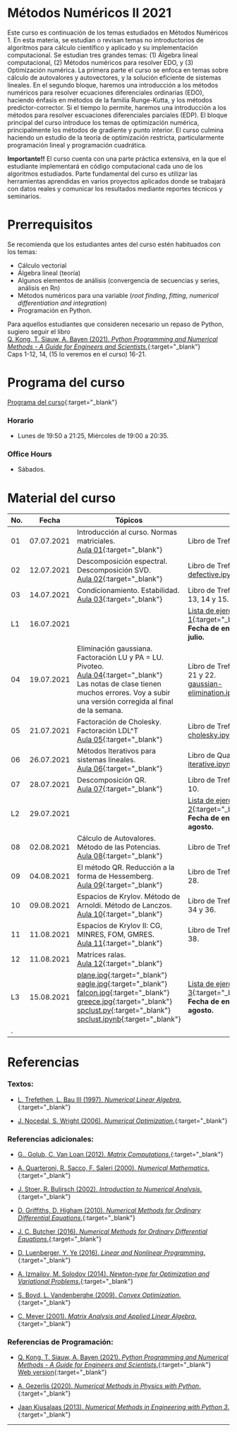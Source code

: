# Métodos Numéricos II 2021

Este curso es continuación de los temas estudiados en Métodos Numéricos 1. En esta materia, se estudian o revisan temas no introductorios de algoritmos para cálculo científico y aplicado y su implementación computacional. Se estudian tres grandes temas: (1) Álgebra lineal computacional, (2) Métodos numéricos para resolver EDO, y (3) Optimización numérica. La primera parte el curso se enfoca en temas sobre cálculo de autovalores y autovectores, y la solución eficiente de sistemas lineales. En el segundo bloque, haremos una introducción a los métodos numéricos para resolver ecuaciones diferenciales ordinarias (EDO), haciendo énfasis en métodos de la familia Runge-Kutta, y los métodos predictor-corrector. Si el tiempo lo permite, haremos una introducción a los métodos para resolver escuaciones diferenciales parciales (EDP). El bloque principal del curso introduce los temas de optimización numérica, principalmente los métodos de gradiente y punto interior. El curso culmina haciendo un estudio de la teoría de optimización restricta, particularmente programación lineal y programación cuadrática.

**Importante!!** El curso cuenta con una parte práctica extensiva, en la que el estudiante implementará en código computacional cada uno de los algoritmos estudiados. Parte fundamental del curso es utilizar las herramientas aprendidas en varios proyectos aplicados donde se trabajará con datos reales y comunicar los resultados mediante reportes técnicos y seminarios.


# Prerrequisitos

Se recomienda que los estudiantes antes del curso estén habituados con los temas:
* Cálculo vectorial
* Álgebra lineal (teoría)
* Algunos elementos de análisis (convergencia de secuencias y series, análisis en Rn)
* Métodos numéricos para una variable (*root finding*, *fitting*, *numerical differentiation and integration*)
* Programación en Python.

Para aquellos estudiantes que consideren necesario un repaso de Python, sugiero seguir el libro <br/>
[Q. Kong, T. Siauw, A. Bayen (2021). *Python Programming and Numerical Methods - A Guide for Engineers and Scientists*.](https://pythonnumericalmethods.berkeley.edu/notebooks/Index.html){:target="_blank"}
 <br/>
Caps 1-12, 14, (15 lo veremos en el curso) 16-21.

# Programa del curso
<div id='id-programa'/>

[Programa del curso](programa/Programa-opt2021.pdf){:target="_blank"}

### Horario
<div id='id-horario'/>

* Lunes de 19:50 a 21:25, Miércoles de 19:00 a 20:35.

### Office Hours
<div id='id-office'/>

* Sábados.


# Material del curso
<div id='id-material'/>

  **No.**  | **Fecha**    | **Tópicos**                                                                   | **Recursos**
  -------- | ------------ | ----------------------------------------------------------------------------- |  -------------------------------------
  01       | 07.07.2021   | Introducción al curso. Normas matriciales. <br/> [Aula 01](aulas/Aula01.pdf){:target="_blank"}  | Libro de Trefethen, Lecture 3.
  02       | 12.07.2021   | Descomposición espectral. Descomposición SVD. <br/> [Aula 02](aulas/Aula02.pdf){:target="_blank"}  | Libro de Trefethen, Lectures 4 y 5. <br/> [defective.ipynb](code/defective.ipynb){:target="_blank"}
  03       | 14.07.2021   |  Condicionamiento. Estabilidad. <br/> [Aula 03](aulas/Aula03.pdf){:target="_blank"}  | Libro de Trefethen, Lectures 12, 13, 14 y 15. 
  L1       | 16.07.2021   |                                                                               | [Lista de ejercicios 1](listas/Lista01.pdf){:target="_blank"} <br/> **Fecha de entrega: sábado 24 de julio.** 
  04       | 19.07.2021   | Eliminación gaussiana. Factoración LU y PA = LU. Pivoteo. <br/> [Aula 04](aulas/Aula04.pdf){:target="_blank"} <br/> Las notas de clase tienen muchos errores. Voy a subir una versión corregida al final de la semana. | Libro de Trefethen, Lectures 20, 21 y 22. <br/> [gaussian-elimination.ipynb](code/gaussian-elimination.ipynb){:target="_blank"}
  05       | 21.07.2021   | Factoración de Cholesky. Factoración LDL^T <br/> [Aula 05](aulas/Aula05.pdf){:target="_blank"} | Libro de Trefethen, Lecture 23. <br/> [cholesky.ipynb](code/cholesky.ipynb){:target="_blank"}
  06       | 26.07.2021   | Métodos Iterativos para sistemas lineales. <br/> [Aula 06](aulas/Aula06.pdf){:target="_blank"} | Libro de Quarteroni *et al.*, Cap. 4. <br/> [iterative.ipynb](code/iterative.ipynb){:target="_blank"}
  07       | 28.07.2021   | Descomposición QR. <br/> [Aula 07](aulas/Aula07.pdf){:target="_blank"}        | Libro de Trefethen, Lectures 6-8 y 10.
  L2       | 29.07.2021   |                                                                               | [Lista de ejercicios 2](listas/Lista02.pdf){:target="_blank"} <br/> **Fecha de entrega: domingo 08 de agosto.** 
  08       | 02.08.2021   | Cálculo de Autovalores. Método de las Potencias. <br/> [Aula 08](aulas/Aula08.pdf){:target="_blank"} | Libro de Trefethen, Lecture 27.
  09       | 04.08.2021   | El método QR. Reducción a la forma de Hessemberg. <br/> [Aula 09](aulas/Aula09.pdf){:target="_blank"} | Libro de Trefethen, Lectures 26 y 28.
  10       | 09.08.2021   | Espacios de Krylov. Método de Arnoldi. Método de Lanczos. <br/> [Aula 10](aulas/Aula10.pdf){:target="_blank"} | Libro de Trefethen, Lectures 33, 34 y 36.
  11       | 11.08.2021   | Espacios de Krylov II: CG, MINRES, FOM, GMRES. <br/> [Aula 11](aulas/Aula11.pdf){:target="_blank"} | Libro de Trefethen, Lectures 35 y 38.
  12       | 11.08.2021   | Matrices ralas. <br/> [Aula 12](aulas/Aula12.pdf){:target="_blank"}           | 
  L3       | 15.08.2021   | [plane.jpg](listas/plane.jpg){:target="_blank"} [eagle.jpg](listas/eagle.jpg){:target="_blank"} [falcon.jpg](listas/falcon.jpg){:target="_blank"} [greece.jpg](listas/greece.jpg){:target="_blank"} <br/> [spclust.py](listas/spClust.py){:target="_blank"} [spclust.ipynb](listas/spClust.ipynb){:target="_blank"} | [Lista de ejercicios 3](listas/Lista03.pdf){:target="_blank"} <br/>  **Fecha de entrega: jueves 26 de agosto.** 
  .        |              |                                                                               | 
  

# Referencias
<div id='id-ref'/>

### Textos:

* [L. Trefethen, L. Bau III (1997). *Numerical Linear Algebra*.](http://library.lol/main/079EA6C3FD8CDF23B0C2ACD901CA9A26){:target="_blank"}

* [J. Nocedal, S. Wright (2006). *Numerical Optimization*.](http://library.lol/main/7016B74CFE6DC64C75864322EE4AA081){:target="_blank"}


### Referencias adicionales:

* [G.. Golub, C. Van Loan (2012). *Matrix Computations*.](http://library.lol/main/72562A3A733C2E842BE163CA97D0FA7A){:target="_blank"}

* [A. Quarteroni, R. Sacco, F. Saleri (2000). *Numerical Mathematics*.](http://library.lol/main/7D136BC80ECBF0BA65798EC129FCCAF4){:target="_blank"}

* [J. Stoer, R. Bulirsch (2002). *Introduction to Numerical Analysis*.](http://library.lol/main/04B36CA585EB49F5FDED7479823F2B50){:target="_blank"}

* [D. Griffiths, D. Higham (2010). *Numerical Methods for Ordinary Differential Equations*.](http://library.lol/main/61C367A31FBE7D8FD1E1A9129CED0B95){:target="_blank"}

* [J. C. Butcher (2016). *Numerical Methods for Ordinary Differential Equations*.](http://library.lol/main/43A7A457B95E0443C75D23DC1B46FEE7){:target="_blank"} 

* [D. Luenberger, Y. Ye (2016). *Linear and Nonlinear Programming*.](http://library.lol/main/EB915E0FDCC8D3BA222B37C9A3DD6B4F){:target="_blank"}

* [A. Izmailov, M. Solodov (2014). *Newton-type for Optimization and Variational Problems*.](http://library.lol/main/C8C3ED2461D9C8C2608595B223ABDD91){:target="_blank"}

* [S. Boyd, L. Vandenberghe (2009). *Convex Optimization*.](http://library.lol/main/A9A5D9C3CA105DB0F41AF39A6C89706C){:target="_blank"}

* [C. Meyer (2001). *Matrix Analysis and Applied Linear Algebra*.](http://library.lol/main/7EF368F2EA42EB4E48F09EA438C1822E){:target="_blank"}


### Referencias de Programación:

* [Q. Kong, T. Siauw, A. Bayen (2021). *Python Programming and Numerical Methods - A Guide for Engineers and Scientists*.](http://library.lol/main/C243E02353CAB4D3A26F4DBD0527E133){:target="_blank"} <br/>
  [Web version](https://pythonnumericalmethods.berkeley.edu/notebooks/Index.html){:target="_blank"}

* [A. Gezerlis (2020). *Numerical Methods in Physics with Python*.](http://library.lol/main/16158CCB54986445C6EC84980B58DB7E){:target="_blank"}

* [Jaan Kiusalaas (2013). *Numerical Methods in Engineering with Python 3*.](http://library.lol/main/8F89791F3C9338F2E23EEC2C7BF5403B){:target="_blank"}

---
